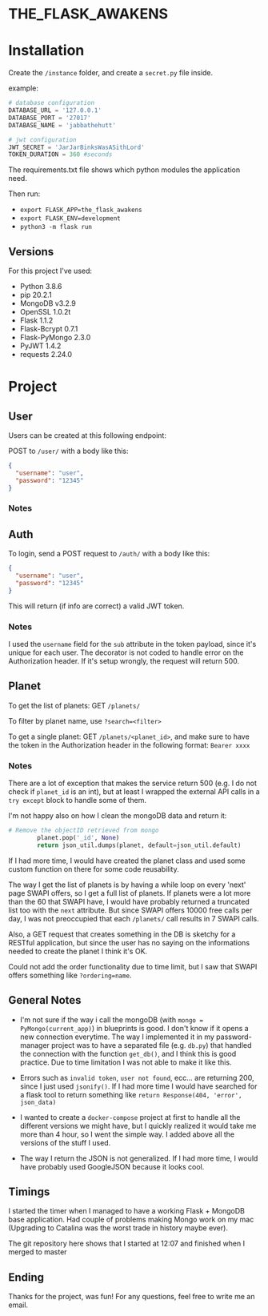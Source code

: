# THE_FLASK_AWAKENS

# Installation

Create the `/instance` folder, and create a `secret.py` file inside.

example:
```py
# database configuration
DATABASE_URL = '127.0.0.1'
DATABASE_PORT = '27017'
DATABASE_NAME = 'jabbathehutt'

# jwt configuration
JWT_SECRET = 'JarJarBinksWasASithLord'
TOKEN_DURATION = 360 #seconds
```

The requirements.txt file shows which python modules the application need.

Then run:
- `export FLASK_APP=the_flask_awakens`
- `export FLASK_ENV=development`
- `python3 -m flask run`

## Versions
For this project I've used:
- Python 3.8.6
- pip 20.2.1
- MongoDB v3.2.9
- OpenSSL 1.0.2t
- Flask 1.1.2
- Flask-Bcrypt 0.7.1
- Flask-PyMongo 2.3.0
- PyJWT 1.4.2
- requests 2.24.0

# Project

## User

Users can be created at this following endpoint:

POST to `/user/` with a body like this:

```json
{
  "username": "user",
  "password": "12345"
}
```

### Notes

## Auth
To login, send a POST request to `/auth/` with a body like this:

```json
{
  "username": "user",
  "password": "12345"
}
```
This will return (if info are correct) a valid JWT token.

### Notes
I used the `username` field for the `sub` attribute in the token payload, since it's unique for each user.
The decorator is not coded to handle error on the Authorization header. If it's setup wrongly, the request will return 500.

## Planet
To get the list of planets: GET `/planets/`

To filter by planet name, use `?search=<filter>`

To get a single planet: GET `/planets/<planet_id>`, and make sure to have the token in the Authorization header in the following format: `Bearer xxxx`

### Notes

There are a lot of exception that makes the service return 500 (e.g. I do not check if `planet_id` is an int), but at least I wrapped the external API calls in a `try except` block to handle some of them.

I'm not happy also on how I clean the mongoDB data and return it:
``` py
# Remove the objectID retrieved from mongo
        planet.pop('_id', None)
        return json_util.dumps(planet, default=json_util.default)
```
If I had more time, I would have created the planet class and used some custom function on there for some code reusability.

The way I get the list of planets is by having a while loop on every 'next' page SWAPI offers, so I get a full list of planets. If planets were a lot more than the 60 that SWAPI have, I would have probably returned a truncated list too with the `next` attribute.
But since SWAPI offers 10000 free calls per day, I was not preoccupied that each `/planets/` call results in 7 SWAPI calls. 

Also, a GET request that creates something in the DB is sketchy for a RESTful application, but since the user has no saying on the informations needed to create the planet I think it's OK.

Could not add the order functionality due to time limit, but I saw that SWAPI offers something like `?ordering=name`.

## General Notes
- I'm not sure if the way i call the mongoDB (with `mongo = PyMongo(current_app)`) in blueprints is good. I don't know if it opens a new connection everytime. The way I implemented it in my password-manager project was to have a separated file (e.g. `db.py`) that handled the connection with the function `get_db()`, and I think this is good practice. Due to time limitation I was not able to make it like this.

- Errors such as `invalid token`, `user not found`, ecc... are returning 200, since I just used `jsonify()`. If I had more time I would have searched for a flask tool to return something like `return Response(404, 'error', json_data)`

- I wanted to create a `docker-compose` project at first to handle all the different versions we might have, but I quickly realized it would take me more than 4 hour, so I went the simple way. I added above all the versions of the stuff I used.

- The way I return the JSON is not generalized. If I had more time, I would have probably used GoogleJSON because it looks cool.

## Timings
I started the timer when I managed to have a working Flask + MongoDB base application. Had couple of problems making Mongo work on my mac (Upgrading to Catalina was the worst trade in history maybe ever).

The git repository here shows that I started at 12:07 and finished when I merged to master

## Ending
Thanks for the project, was fun!
For any questions, feel free to write me an email.


